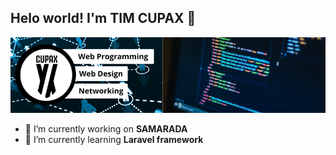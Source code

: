 ## Helo world! I'm TIM CUPAX 👋

![TIM CUPAX](img/Sampul%20Github.png)

<!--
**TIM-CUPAX/TIM-CUPAX** is a ✨ _special_ ✨ repository because its `README.md` (this file) appears on your GitHub profile.

Here are some ideas to get you started:

- 🔭 I’m currently working on ...
- 🌱 I’m currently learning ...
- 👯 I’m looking to collaborate on ...
- 🤔 I’m looking for help with ...
- 💬 Ask me about ...
- 📫 How to reach me: ...
- 😄 Pronouns: ...
- ⚡ Fun fact: ...
-->

- 🔭 I’m currently working on **SAMARADA**
- 🌱 I’m currently learning **Laravel framework**
